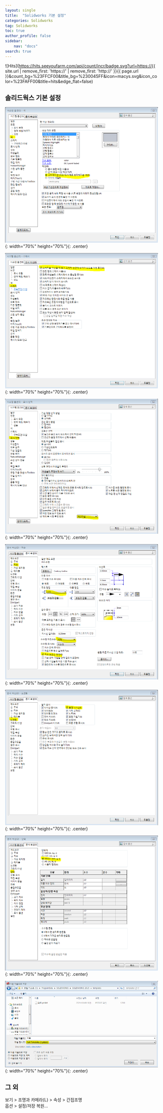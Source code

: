 ```yaml
---
layout: single
title:  "Solidworks 기본 설정"
categories: Solidworks
tag: Solidworks
toc: true
author_profile: false
sidebar:
    nav: "docs"
search: true
---
```


![Hits](https://hits.seeyoufarm.com/api/count/incr/badge.svg?url=https://{{ site.url | remove_first: 'https://' | remove_first: 'http://' }}{{ page.url }}&count_bg=%23FFCF00&title_bg=%230045FF&icon=macys.svg&icon_color=%23FAFF00&title=hits&edge_flat=false)

## 솔리드웍스 기본 설정  
![solidworks_class_20241008_001](/images/2024-10-08-Solidworks_class/solidworks_class_20241008_001.PNG){: width="70%" height="70%"}{: .center}  
  
![solidworks_class_20241008_002](/images/2024-10-08-Solidworks_class/solidworks_class_20241008_002.PNG){: width="70%" height="70%"}{: .center}  
  
![solidworks_class_20241008_003](/images/2024-10-08-Solidworks_class/solidworks_class_20241008_003.PNG){: width="70%" height="70%"}{: .center}  
  
![solidworks_class_20241008_004](/images/2024-10-08-Solidworks_class/solidworks_class_20241008_004.PNG){: width="70%" height="70%"}{: .center}  
  
![solidworks_class_20241008_005](/images/2024-10-08-Solidworks_class/solidworks_class_20241008_005.PNG){: width="70%" height="70%"}{: .center}  
  
![solidworks_class_20241008_006](/images/2024-10-08-Solidworks_class/solidworks_class_20241008_006.PNG){: width="70%" height="70%"}{: .center}  
  
![solidworks_class_20241008_007](/images/2024-10-08-Solidworks_class/solidworks_class_20241008_007.PNG){: width="70%" height="70%"}{: .center}  
  

## 그 외  
보기 > 조명과 카메라(L) > 속성 > 간접조명  
옵션 > 설정/저장 복원...  